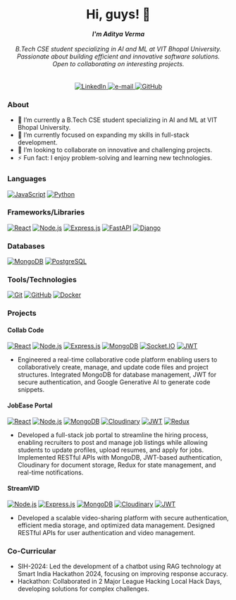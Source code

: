 <h1 align="center">Hi, guys! 👋</h1>

<p align="center">
  <i>
    <b>I'm Aditya Verma</b><br><br>
    B.Tech CSE student specializing in AI and ML at VIT Bhopal University.<br>
    Passionate about building efficient and innovative software solutions.<br>
    Open to collaborating on interesting projects.<br><br>
  </i><br>
  <a href="https://www.linkedin.com/in/22aditya-verma">
    <img src="https://img.shields.io/badge/linkedin-%230077B5.svg?style=for-the-badge&logo=linkedin&logoColor=white" alt="LinkedIn">
  </a>
  <a href="mailto:adiiiverma.2003@gmail.com">
    <img src="https://img.shields.io/badge/Gmail-D14836?style=for-the-badge&logo=gmail&logoColor=white" alt="e-mail">
  </a>
  <a href="https://github.com/1av22">
    <img src="https://img.shields.io/badge/GitHub-181717.svg?style=for-the-badge&logo=github&logoColor=white" alt="GitHub">
  </a>
</p>

### About

- 🔭 I’m currently a B.Tech CSE student specializing in AI and ML at VIT Bhopal University.
- 🌱 I’m currently focused on expanding my skills in full-stack development.
- 👯 I’m looking to collaborate on innovative and challenging projects.
- ⚡ Fun fact: I enjoy problem-solving and learning new technologies.

### Languages

[![JavaScript](https://img.shields.io/badge/javascript-black?style=for-the-badge&logo=javascript)](https://developer.mozilla.org/en-US/docs/Web/JavaScript)
[![Python](https://img.shields.io/badge/python-black?style=for-the-badge&logo=python)](https://www.python.org/)

### Frameworks/Libraries

[![React](https://img.shields.io/badge/react-%2320232a.svg?style=for-the-badge&logo=react&logoColor=%2361DAFB)](https://react.dev/)
[![Node.js](https://img.shields.io/badge/node.js-6DA55F?style=for-the-badge&logo=node.js&logoColor=white)](https://nodejs.org/)
[![Express.js](https://img.shields.io/badge/express.js-%23404d59.svg?style=for-the-badge&logo=express&logoColor=%2361DAFB)](https://expressjs.com/)
[![FastAPI](https://img.shields.io/badge/FastAPI-005580?style=for-the-badge&logo=FastAPI&logoColor=white)](https://fastapi.tiangolo.com/)
[![Django](https://img.shields.io/badge/django-black?style=for-the-badge&logo=django)](https://www.djangoproject.com/)

### Databases

[![MongoDB](https://img.shields.io/badge/MongoDB-%234EA94B.svg?style=for-the-badge&logo=mongodb&logoColor=white)](https://www.mongodb.com/)
[![PostgreSQL](https://img.shields.io/badge/postgresql-%23316192.svg?style=for-the-badge&logo=postgresql&logoColor=white)](https://www.postgresql.org/)

### Tools/Technologies

[![Git](https://img.shields.io/badge/git-%23F05033.svg?style=for-the-badge&logo=git&logoColor=white)](https://git-scm.com/)
[![GitHub](https://img.shields.io/badge/github-black?style=for-the-badge&logo=github&logoColor=white)](https://github.com/)
[![Docker](https://img.shields.io/badge/docker-black?style=for-the-badge&logo=docker&logoColor=white)](https://www.docker.com/)

### Projects

#### Collab Code

[![React](https://img.shields.io/badge/react-%2320232a.svg?style=for-the-badge&logo=react&logoColor=%2361DAFB)](https://react.dev/)
[![Node.js](https://img.shields.io/badge/node.js-6DA55F?style=for-the-badge&logo=node.js&logoColor=white)](https://nodejs.org/)
[![Express.js](https://img.shields.io/badge/express.js-%23404d59.svg?style=for-the-badge&logo=express&logoColor=%2361DAFB)](https://expressjs.com/)
[![MongoDB](https://img.shields.io/badge/MongoDB-%234EA94B.svg?style=for-the-badge&logo=mongodb&logoColor=white)](https://www.mongodb.com/)
[![Socket.IO](https://img.shields.io/badge/Socket.IO-black?style=for-the-badge&logo=socket.io&logoColor=white)](https://socket.io/)
[![JWT](https://img.shields.io/badge/JWT-black?style=for-the-badge&logo=JSON%20web%20tokens&logoColor=white)](https://jwt.io/)

- Engineered a real-time collaborative code platform enabling users to collaboratively create, manage, and update code files and project structures. Integrated MongoDB for database management, JWT for secure authentication, and Google Generative AI to generate code snippets.

#### JobEase Portal

[![React](https://img.shields.io/badge/react-%2320232a.svg?style=for-the-badge&logo=react&logoColor=%2361DAFB)](https://react.dev/)
[![Node.js](https://img.shields.io/badge/node.js-6DA55F?style=for-the-badge&logo=node.js&logoColor=white)](https://nodejs.org/)
[![MongoDB](https://img.shields.io/badge/MongoDB-%234EA94B.svg?style=for-the-badge&logo=mongodb&logoColor=white)](https://www.mongodb.com/)
[![Cloudinary](https://img.shields.io/badge/Cloudinary-black?style=for-the-badge&logo=cloudinary&logoColor=white)](https://cloudinary.com/)
[![JWT](https://img.shields.io/badge/JWT-black?style=for-the-badge&logo=JSON%20web%20tokens&logoColor=white)](https://jwt.io/)
[![Redux](https://img.shields.io/badge/redux-black?style=for-the-badge&logo=redux&logoColor=white)](https://redux.js.org/)

- Developed a full-stack job portal to streamline the hiring process, enabling recruiters to post and manage job listings while allowing students to update profiles, upload resumes, and apply for jobs. Implemented RESTful APIs with MongoDB, JWT-based authentication, Cloudinary for document storage, Redux for state management, and real-time notifications.

#### StreamVID

[![Node.js](https://img.shields.io/badge/node.js-6DA55F?style=for-the-badge&logo=node.js&logoColor=white)](https://nodejs.org/)
[![Express.js](https://img.shields.io/badge/express.js-%23404d59.svg?style=for-the-badge&logo=express&logoColor=%2361DAFB)](https://expressjs.com/)
[![MongoDB](https://img.shields.io/badge/MongoDB-%234EA94B.svg?style=for-the-badge&logo=mongodb&logoColor=white)](https://www.mongodb.com/)
[![Cloudinary](https://img.shields.io/badge/Cloudinary-black?style=for-the-badge&logo=cloudinary&logoColor=white)](https://cloudinary.com/)
[![JWT](https://img.shields.io/badge/JWT-black?style=for-the-badge&logo=JSON%20web%20tokens&logoColor=white)](https://jwt.io/)

- Developed a scalable video-sharing platform with secure authentication, efficient media storage, and optimized data management. Designed RESTful APIs for user authentication and video management.

### Co-Curricular

- SIH-2024: Led the development of a chatbot using RAG technology at Smart India Hackathon 2024, focusing on improving response accuracy.
- Hackathon: Collaborated in 2 Major League Hacking Local Hack Days, developing solutions for complex challenges.
